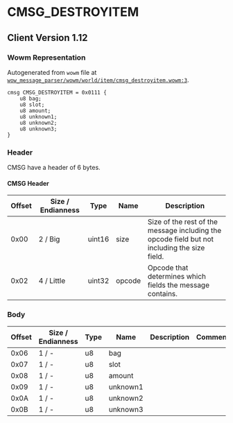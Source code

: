 # CMSG_DESTROYITEM

## Client Version 1.12

### Wowm Representation

Autogenerated from `wowm` file at [`wow_message_parser/wowm/world/item/cmsg_destroyitem.wowm:3`](https://github.com/gtker/wow_messages/tree/main/wow_message_parser/wowm/world/item/cmsg_destroyitem.wowm#L3).
```rust,ignore
cmsg CMSG_DESTROYITEM = 0x0111 {
    u8 bag;
    u8 slot;
    u8 amount;
    u8 unknown1;
    u8 unknown2;
    u8 unknown3;
}
```
### Header

CMSG have a header of 6 bytes.

#### CMSG Header

| Offset | Size / Endianness | Type   | Name   | Description |
| ------ | ----------------- | ------ | ------ | ----------- |
| 0x00   | 2 / Big           | uint16 | size   | Size of the rest of the message including the opcode field but not including the size field.|
| 0x02   | 4 / Little        | uint32 | opcode | Opcode that determines which fields the message contains.|

### Body

| Offset | Size / Endianness | Type | Name | Description | Comment |
| ------ | ----------------- | ---- | ---- | ----------- | ------- |
| 0x06 | 1 / - | u8 | bag |  |  |
| 0x07 | 1 / - | u8 | slot |  |  |
| 0x08 | 1 / - | u8 | amount |  |  |
| 0x09 | 1 / - | u8 | unknown1 |  |  |
| 0x0A | 1 / - | u8 | unknown2 |  |  |
| 0x0B | 1 / - | u8 | unknown3 |  |  |

